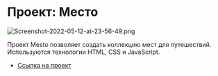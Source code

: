 # Проект: Место

![Screenshot-2022-05-12-at-23-56-49.png](https://i.postimg.cc/QtQB5pZL/Screenshot-2022-08-11-at-00-59-41.png)

Проект Mesto позволяет создать коллекцию мест для путешествий.
Используются технологии HTML, CSS и JavaScript.

* [Ссылка на проект](https://in0vik.github.io/mesto/)

